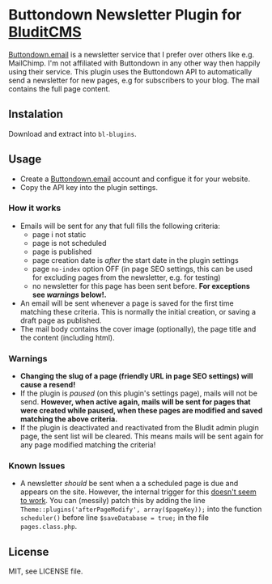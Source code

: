 # Buttondown Newsletter Plugin for [BluditCMS](www.blufit.com)

[Buttondown.email](https://buttondown.email/) is a newsletter service that I prefer over others like e.g. MailChimp.
I'm not affiliated with Buttondown in any other way then happily using their service.
This plugin uses the Buttondown API to automatically send a newsletter for new pages, e.g for subscribers to your blog. The mail contains the full page content.

## Instalation

Download and extract into `bl-blugins`.

## Usage

- Create a [Buttondown.email](https://buttondown.email/) account and configue it for your website.
- Copy the API key into the plugin settings.

### How it works

- Emails will be sent for any that full fills the following criteria:
  - page i not static
  - page is not scheduled
  - page is published
  - page creation date is _after_ the start date in the plugin settings
  - page `no-index` option OFF (in page SEO settings, this can be used for excluding pages from the newsletter, e.g. for testing)
  - no newsletter for this page has been sent before. **For exceptions see _warnings_ below!.**
- An email will be sent whenever a page is saved for the first time matching these criteria. This is normally the initial creation, or saving a draft page as published.
- The mail body contains the cover image (optionally), the page title and the content (including html).

### Warnings

- **Changing the slug of a page (friendly URL in page SEO settings) will cause a resend!**
- If the plugin is _paused_ (on this plugin's settings page), mails will not be send. **However, when active again, mails will be sent for pages that were created while paused, when these pages are modified and saved matching the above criteria.**
- If the plugin is deactivated and reactivated from the Bludit admin plugin page, the sent list will be cleared. This means mails will be sent again for any page modified matching the criteria!

### Known Issues

- A newsletter _should_ be sent when a a scheduled page is due and appears on the site. However, the internal trigger for this [doesn't seem to work](https://github.com/bludit/bludit/issues/1307). You can (messily) patch this by adding the line `Theme::plugins('afterPageModify', array($pageKey));` into the function `scheduler()` before line `$saveDatabase = true;` in the file `pages.class.php`.

## License

MIT, see LICENSE file.
